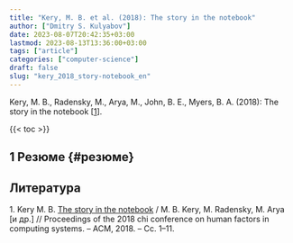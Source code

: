```yaml
---
title: "Kery, M. B. et al. (2018): The story in the notebook"
author: ["Dmitry S. Kulyabov"]
date: 2023-08-07T20:42:35+03:00
lastmod: 2023-08-13T13:36:00+03:00
tags: ["article"]
categories: ["computer-science"]
draft: false
slug: "kery_2018_story-notebook_en"
---
```


Kery, M. B., Radensky, M., Arya, M., John, B. E., Myers, B. A. (2018): The story in the notebook  [<a href="#citeproc_bib_item_1">1</a>].

<!--more-->

{{< toc >}}


## <span class="section-num">1</span> Резюме {#резюме}

## Литература

<div class="csl-bib-body">
  <div class="csl-entry"><a id="citeproc_bib_item_1"></a>1.	Kery M. B. <a href="https://doi.org/10.1145/3173574.3173748">The story in the notebook</a> / M. B. Kery, M. Radensky, M. Arya [и др.] // Proceedings of the 2018 chi conference on human factors in computing systems. – ACM, 2018. – Сс. 1–11.</div>
</div>
